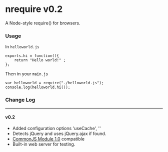 nrequire v0.2
========

A Node-style require() for browsers.

### Usage
In `helloworld.js`

    exports.hi = function(){
    	return "Hello world!" ;
    };
    
Then in your `main.js`

    var helloworld = require("./helloworld.js");
    console.log(helloworld.hi());
	
### Change Log
***
#### v0.2
* Added configuration options 'useCache', ''
* Detects jQuery and uses jQuery.ajax if found.
* [CommonJS Module 1.0](http://wiki.commonjs.org/wiki/Modules/1.0) compatible
* Built-in web server for testing.
	



